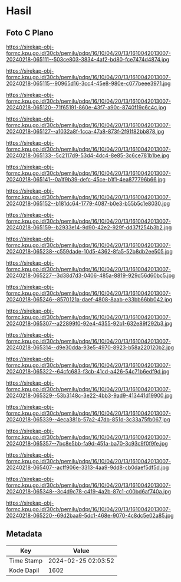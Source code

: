 # Hasil

## Foto C Plano

https://sirekap-obj-formc.kpu.go.id/30cb/pemilu/pdpr/16/10/04/20/13/1610042013007-20240218-065111--503ce803-3834-4af2-bd80-fce7474d4874.jpg

https://sirekap-obj-formc.kpu.go.id/30cb/pemilu/pdpr/16/10/04/20/13/1610042013007-20240218-065115--90965d16-3cc4-45e8-980e-c077beee3971.jpg

https://sirekap-obj-formc.kpu.go.id/30cb/pemilu/pdpr/16/10/04/20/13/1610042013007-20240218-065120--71f65191-860e-43f7-a90c-8740f19c6c4c.jpg

https://sirekap-obj-formc.kpu.go.id/30cb/pemilu/pdpr/16/10/04/20/13/1610042013007-20240218-065127--a1032a8f-1cca-47a8-873f-2f91f82bb878.jpg

https://sirekap-obj-formc.kpu.go.id/30cb/pemilu/pdpr/16/10/04/20/13/1610042013007-20240218-065133--5c2117d9-53d4-4dc4-8e85-3c6ce781b1be.jpg

https://sirekap-obj-formc.kpu.go.id/30cb/pemilu/pdpr/16/10/04/20/13/1610042013007-20240218-065141--0a1f9b39-defc-45ce-b1f1-4ea877796b66.jpg

https://sirekap-obj-formc.kpu.go.id/30cb/pemilu/pdpr/16/10/04/20/13/1610042013007-20240218-065152--b181dc64-1779-4087-b0e3-b55b5c1e8030.jpg

https://sirekap-obj-formc.kpu.go.id/30cb/pemilu/pdpr/16/10/04/20/13/1610042013007-20240218-065159--b2933e14-9d90-42e2-929f-dd37f254b3b2.jpg

https://sirekap-obj-formc.kpu.go.id/30cb/pemilu/pdpr/16/10/04/20/13/1610042013007-20240218-065238--c559dade-10d5-4362-8fa5-52b8db2ee505.jpg

https://sirekap-obj-formc.kpu.go.id/30cb/pemilu/pdpr/16/10/04/20/13/1610042013007-20240218-065227--3d38d7d3-0406-485a-8819-929d56d60bc5.jpg

https://sirekap-obj-formc.kpu.go.id/30cb/pemilu/pdpr/16/10/04/20/13/1610042013007-20240218-065246--8570121a-daef-4808-8aab-e33bb66bb042.jpg

https://sirekap-obj-formc.kpu.go.id/30cb/pemilu/pdpr/16/10/04/20/13/1610042013007-20240218-065307--a22899f0-92e4-4355-92b1-632e89f292b3.jpg

https://sirekap-obj-formc.kpu.go.id/30cb/pemilu/pdpr/16/10/04/20/13/1610042013007-20240218-065314--d9e30dda-93e5-4970-8923-b58a220120b2.jpg

https://sirekap-obj-formc.kpu.go.id/30cb/pemilu/pdpr/16/10/04/20/13/1610042013007-20240218-065322--64cfc683-f3cb-41cd-a426-54c71b6edf9d.jpg

https://sirekap-obj-formc.kpu.go.id/30cb/pemilu/pdpr/16/10/04/20/13/1610042013007-20240218-065329--53b3148c-3e22-4bb3-9ad9-413441d19900.jpg

https://sirekap-obj-formc.kpu.go.id/30cb/pemilu/pdpr/16/10/04/20/13/1610042013007-20240218-065339--4eca381b-57a2-47db-851d-3c33a75fb067.jpg

https://sirekap-obj-formc.kpu.go.id/30cb/pemilu/pdpr/16/10/04/20/13/1610042013007-20240218-065357--7bc8e5bb-fa9d-451a-ba70-3c93c9f0f9fe.jpg

https://sirekap-obj-formc.kpu.go.id/30cb/pemilu/pdpr/16/10/04/20/13/1610042013007-20240218-065407--acff906e-3313-4aa9-9dd8-cb0daef5df5d.jpg

https://sirekap-obj-formc.kpu.go.id/30cb/pemilu/pdpr/16/10/04/20/13/1610042013007-20240218-065348--3c4d9c78-c419-4a2b-87c1-c00bd6af740a.jpg

https://sirekap-obj-formc.kpu.go.id/30cb/pemilu/pdpr/16/10/04/20/13/1610042013007-20240218-065220--69d2baa9-5dc1-468e-9070-4c8dc5e02a85.jpg


## Metadata

| Key        | Value               |
| ---------- | ------------------- |
| Time Stamp | 2024-02-25 02:03:52 |
| Kode Dapil | 1602                |



